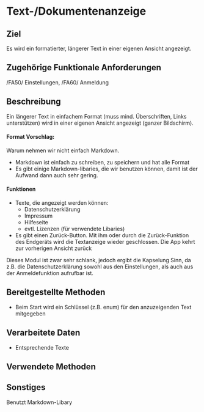 # Text-/Dokumentenanzeige
## Ziel
Es wird ein formatierter, längerer Text in einer eigenen Ansicht angezeigt.
## Zugehörige Funktionale Anforderungen
/FA50/ Einstellungen, /FA60/ Anmeldung
## Beschreibung
Ein längerer Text in einfachem Format (muss mind. Überschriften, Links unterstützen) wird in einer eigenen Ansicht angezeigt (ganzer Bildschirm).

#### Format Vorschlag: 
Warum nehmen wir nicht einfach Markdown. 
- Markdown ist einfach zu schreiben, zu speichern und hat alle Format
- Es gibt einige Markdown-libaries, die wir benutzen können, damit ist der Aufwand dann auch sehr gering.

#### Funktionen
- Texte, die angezeigt werden können:
    - Datenschutzerklärung
    - Impressum
    - Hilfeseite
    - evtl. Lizenzen (für verwendete Libaries)
- Es gibt einen Zurück-Button. Mit ihm oder durch die Zurück-Funktion des Endgeräts wird die Textanzeige wieder geschlossen. Die App kehrt zur vorherigen Ansicht zurück

Dieses Modul ist zwar sehr schlank, jedoch ergibt die Kapselung Sinn, da z.B. die Datenschutzerklärung sowohl aus den Einstellungen, als auch aus der Anmeldefunktion aufrufbar ist.
## Bereitgestellte Methoden
- Beim Start wird ein Schlüssel (z.B. enum) für den anzuzeigenden Text mitgegeben
## Verarbeitete Daten
- Entsprechende Texte
## Verwendete Methoden

## Sonstiges
Benutzt Markdown-Libary